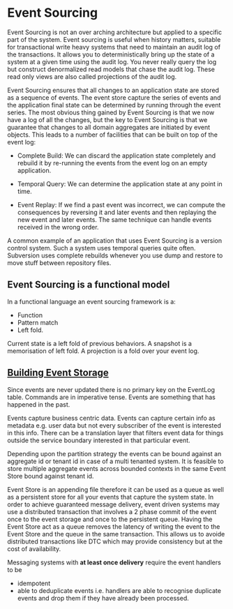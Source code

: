 
# Event Sourcing

Event Sourcing is not an over arching architecture but applied to a specific part of the system. Event sourcing is useful when history matters, suitable for transactional write heavy systems that need to maintain an audit log of the transactions. It allows you to deterministically bring up the state of a system at a given time using the audit log. You never really query the log but construct denormalized read models that chase the audit log. These read only views are also called projections of the audit log.

Event Sourcing ensures that all changes to an application state are stored as a sequence of events. The event store capture the series of events and the application final state can be determined by running through the event series.
The most obvious thing gained by Event Sourcing is that we now have a log of all the changes, but the key to Event Sourcing is that we guarantee that changes to all domain aggregates are initiated by event objects. This leads to a number of facilities that can be built on top of the event log:

* Complete Build: We can discard the application state completely and rebuild it by re-running the events from the event log on an empty application.

* Temporal Query: We can determine the application state at any point in time.

* Event Replay:  If we find a past event was incorrect, we can compute the consequences by reversing it and later events and then replaying the new event and later events. The same technique can handle events received in the wrong order.

A common example of an application that uses Event Sourcing is a version control system. Such a system uses temporal queries quite often. Subversion uses complete rebuilds whenever you use dump and restore to move stuff between repository files.

## Event Sourcing is a functional model

In a functional language an event sourcing framework is a:

* Function
* Pattern match
* Left fold.

Current state is a left fold of previous behaviors. A snapshot is a memorisation of left fold. A projection is a fold over your event log.

## [Building Event Storage](https://cqrs.wordpress.com/documents/building-event-storage/)

Since events are never updated there is no primary key on the EventLog table. Commands are in imperative tense. Events are something that has happened in the past.

Events capture business centric data. Events can capture certain info as metadata e.g. user data but not every subscriber of the event is interested in this info. There can be a translation layer that filters event data for things outside the service boundary interested in that particular event.

Depending upon the partition strategy the events can be bound against an aggregate id or tenant id in case of a multi tenanted system. It is feasible to store multiple aggregate events across bounded contexts in the same Event Store bound against tenant id.

Event Store is an appending file therefore it can be used as a queue as well as a persistent store for all your events that capture the system state. In order to achieve guaranteed message delivery, event driven systems may use a distributed transaction that involves a 2 phase commit of the event once to the event storage and once to the persistent queue. Having the Event Store act as a queue removes the latency of writing the event to the Event Store and the queue in the same transaction. This allows us to avoide distributed transactions like DTC which may provide consistency but at the cost of availability.

Messaging systems with **at least once delivery** require the event handlers to be

* idempotent
* able to deduplicate events i.e. handlers are able to recognise duplicate events and drop them if they have already been processed.
